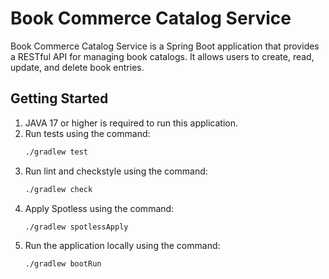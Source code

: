# Book Commerce Catalog Service

Book Commerce Catalog Service is a Spring Boot application that provides a RESTful API for managing book catalogs. It allows users to create, read, update, and delete book entries.

## Getting Started
1. JAVA 17 or higher is required to run this application.
2. Run tests using the command:
   ```bash
   ./gradlew test
   ```
3. Run lint and checkstyle using the command:
   ```bash
   ./gradlew check
   ```
4. Apply Spotless using the command:
   ```bash
   ./gradlew spotlessApply
   ```
5. Run the application locally using the command:
   ```bash
   ./gradlew bootRun
   ```